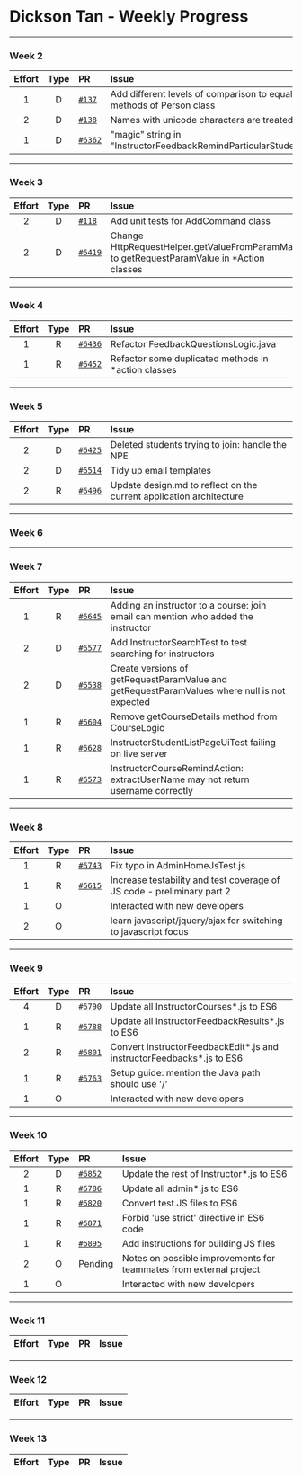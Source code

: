 # Dickson Tan - Weekly Progress

---

### Week 2

Effort| Type | PR | Issue
:----:|:----:|:-----------|:------
1 | D | [`#137`](https://github.com/se-edu/addressbook-level2/pull/137) | Add different levels of comparison to equality methods of Person class
2 | D | [`#138`](https://github.com/se-edu/addressbook-level2/pull/138) | Names with unicode characters are treated as invalid
1 | D | [`#6362`](https://github.com/TEAMMATES/teammates/pull/6362) | "magic" string in "InstructorFeedbackRemindParticularStudentsAction"

---

### Week 3

Effort| Type | PR | Issue
:----:|:----:|:-----------|:------
2 | D | [`#118`](https://github.com/se-edu/addressbook-level2/pull/118) | Add unit tests for AddCommand class
2 | D | [`#6419`](https://github.com/TEAMMATES/teammates/pull/6419) | Change HttpRequestHelper.getValueFromParamMap to getRequestParamValue in *Action classes

---

### Week 4

Effort| Type | PR | Issue
:----:|:----:|:-----------|:------
1 | R | [`#6436`](https://github.com/TEAMMATES/teammates/pull/6436) | Refactor FeedbackQuestionsLogic.java
1 | R | [`#6452`](https://github.com/TEAMMATES/teammates/pull/6452) | Refactor some duplicated methods in *action classes

---

### Week 5

Effort| Type | PR | Issue
:----:|:----:|:-----------|:------
2 | D | [`#6425`](https://github.com/TEAMMATES/teammates/pull/6425) | Deleted students trying to join: handle the NPE
2 | D | [`#6514`](https://github.com/TEAMMATES/teammates/pull/6514) | Tidy up email templates
2 | R | [`#6496`](https://github.com/TEAMMATES/teammates/pull/6496) | Update design.md to reflect on the current application architecture

---

### Week 6

---

### Week 7

Effort| Type | PR | Issue
:----:|:----:|:-----------|:------
1 | R | [`#6645`](https://github.com/TEAMMATES/teammates/pull/6645) | Adding an instructor to a course: join email can mention who added the instructor
2 | D | [`#6577`](https://github.com/TEAMMATES/teammates/pull/6577) | Add InstructorSearchTest to test searching for instructors
2 | D | [`#6538`](https://github.com/TEAMMATES/teammates/pull/6538) | Create versions of getRequestParamValue and getRequestParamValues where null is not expected
1 | R | [`#6604`](https://github.com/TEAMMATES/teammates/pull/6604) | Remove getCourseDetails method from CourseLogic
1 | R | [`#6628`](https://github.com/TEAMMATES/teammates/pull/6628) | InstructorStudentListPageUiTest failing on live server
1 | R | [`#6573`](https://github.com/TEAMMATES/teammates/pull/6573) | InstructorCourseRemindAction: extractUserName may not return username correctly

---

### Week 8

Effort| Type | PR | Issue
:----:|:----:|:-----------|:------
1 | R | [`#6743`](https://github.com/TEAMMATES/teammates/pull/6743) | Fix typo in AdminHomeJsTest.js
1 | R | [`#6615`](https://github.com/TEAMMATES/teammates/pull/6615) | Increase testability and test coverage of JS code - preliminary part 2
1 | O |  | Interacted with new developers
2 | O |  | learn javascript/jquery/ajax for switching to javascript focus

---

### Week 9

Effort| Type | PR | Issue
:----:|:----:|:-----------|:------
4 | D | [`#6790`](https://github.com/TEAMMATES/teammates/pull/6790) | Update all InstructorCourses*.js to ES6
1 | R | [`#6788`](https://github.com/TEAMMATES/teammates/pull/6788) | Update all InstructorFeedbackResults*.js to ES6
2 | R | [`#6801`](https://github.com/TEAMMATES/teammates/pull/6801) | Convert instructorFeedbackEdit*.js and instructorFeedbacks*.js to ES6
1 | R | [`#6763`](https://github.com/TEAMMATES/teammates/pull/6763) | Setup guide: mention the Java path should use '/'
1 | O |  | Interacted with new developers

---

### Week 10

Effort| Type | PR | Issue
:----:|:----:|:-----------|:------
2 | D | [`#6852`](https://github.com/TEAMMATES/teammates/pull/6852) | Update the rest of Instructor*.js to ES6
1 | R | [`#6786`](https://github.com/TEAMMATES/teammates/pull/6786) | Update all admin*.js to ES6
1 | R | [`#6820`](https://github.com/TEAMMATES/teammates/pull/6820) | Convert test JS files to ES6
1 | R | [`#6871`](https://github.com/TEAMMATES/teammates/pull/6871) | Forbid 'use strict' directive in ES6 code
1 | R | [`#6895`](https://github.com/TEAMMATES/teammates/pull/6895) | Add instructions for building JS files
2 | O | Pending | Notes on possible improvements for teammates from external project
1 | O | | Interacted with new developers

---

### Week 11

Effort| Type | PR | Issue
:----:|:----:|:-----------|:------

---

### Week 12

Effort| Type | PR | Issue
:----:|:----:|:-----------|:------

---

### Week 13

Effort| Type | PR | Issue
:----:|:----:|:-----------|:------
